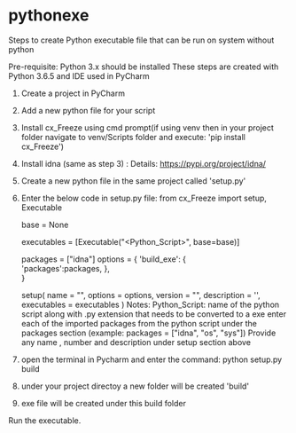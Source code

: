 # pythonexe
Steps to create Python executable file that can be run on system without python

Pre-requisite: Python 3.x should be installed 
These steps are created with Python 3.6.5 and IDE used in PyCharm
1. Create a project in PyCharm
2. Add a new python file for your script
3. Install cx_Freeze using cmd prompt(if using venv then in your project folder navigate to venv/Scripts folder and execute: 'pip install cx_Freeze')
4. Install idna (same as step 3) : Details:  https://pypi.org/project/idna/
5. Create a new python file in the same project called 'setup.py'
6. Enter the below code in setup.py file:
	from cx_Freeze import setup, Executable

	base = None    

	executables = [Executable("<Python_Script>", base=base)]

	packages = ["idna"]
	options = {
	    'build_exe': {    
	        'packages':packages,
	    },    
	}

	setup(
	    name = "<any name>",
	    options = options,
	    version = "<any number>",
	    description = '<any description>',
	    executables = executables
	)
Notes: 
	Python_Script: name of the python script along with .py extension that needs to be converted to a exe
	enter each of the imported packages from the python script under the packages section (example: packages = ["idna", "os", "sys"])
	Provide any name , number and description under setup section above
7. open the terminal in Pycharm and enter the command: python setup.py build
8. under your project directoy a new folder will be created 'build'
9. exe file will be created under this build folder

Run the executable.
